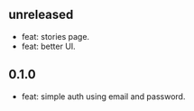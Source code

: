 ## unreleased

- feat: stories page.
- feat: better UI.

## 0.1.0

- feat: simple auth using email and password.
